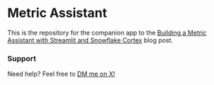 # Metric Assistant

This is the repository for the companion app to the [Building a Metric Assistant with Streamlit and Snowflake Cortex](https://medium.com/snowflake/building-a-metric-assistant-with-streamlit-and-snowflake-cortex-5ae3fdf0b017) blog post.
   
### Support
Need help? Feel free to [DM me on X!](https://x.com/arnaudmiribel)
